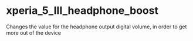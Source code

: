 # xperia_5_III_headphone_boost
Changes the value for the headphone output digital volume, in order to get more out of the device
